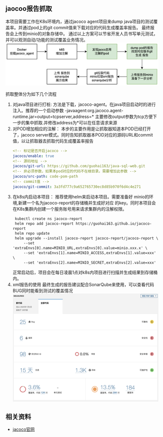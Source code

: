 ## jaocoo报告抓取

本项目需要工作在K8s环境内，通过jacoco agent项目来dump java项目的测试覆盖率。并通过pod上的git commit值来下载对应的代码生成覆盖率报告。
最终报告会上传到minio的对象存储中。
通过以上方案可以节省开发人员书写单元测试，并可以观测自动/功能的测试覆盖业务情况。
![jacoco-f](./docs/jacoco-f.png)

抓取整体分为如下几个流程

1. 对java项目进行打桩:
    方法是下载，jacoco-agent。在java项目启动时的进行注入。推荐的一个启动参数 -javaagent:org.jacoco.agent-runtime.jar=output=tcpserver,address=* 主要修改output参数为tcp方便下一步的集中抓取.并修改address为*可以在任意请求来源
2. 对POD增加相应的注解：
    本步的主要作用是让抓取器知道本POD已经打开了，jacoco server模式。同时告知抓取器本POD对应的源码URL和commit值，以让抓取器去抓取代码生成覆盖率报告
    ~~~ yaml
    <!-- 标记是否开启jacoco -->
    jacoco/enable: true
    <!-- 源码地址 -->
    jacoco/git-url: https://github.com/guohai163/java-sql-web.git
    <!-- 非必须参数，如果本pod对应的代码不在根目录。需要增加此参数 -->
    jacoco/src-path: code-pom-path
    <!-- commit值 -->
    jacoco/git-commit: 3a3fd777c9a652765730ec8d85b970f6d4c4e271
    ~~~
3. 在k8s内启动本项目：
   推荐使用helm来启动本项目。需要准备好 minio的环境,新建一个名为jacoco-report的存储桶并生成好对应 的key。同时本项目会在K8s集群内创建一个服务账号用来请求集群内的注解权限。
   ~~~ shell
    kubectl create ns jacoco-report
    helm repo add jacoco-report https://guohai163.github.io/jacoco-report 
    helm repo update
    helm upgrade --install jacoco-report jacoco-report/jacoco-report \
        --set 'extraEnvs[0].name=MINIO_URL,extraEnvs[0].value=minio.xxx.x' \
        --set 'extraEnvs[1].name=MINIO_ACCESS,extraEnvs[1].value=xxx' \
        --set 'extraEnvs[2].name=MINIO_SECRET,extraEnvs[2].value=xxx'
   ~~~
   正常启动后，项目会在每日凌晨1点对k8s内项目进行扫描并生成结果到存储桶内。
4. xml报告的使用
    最终生成的报告建议配合SonarQube来使用，可以查看代码BUG同时能看到测试的覆盖情况
    ![sonar覆盖率](./docs/sonar-jacoco.png)


## 相关资料

* [jacoco官网](https://www.jacoco.org/)